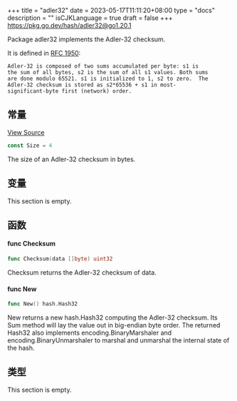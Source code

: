 +++
title = "adler32"
date = 2023-05-17T11:11:20+08:00
type = "docs"
description = ""
isCJKLanguage = true
draft = false
+++
https://pkg.go.dev/hash/adler32@go1.20.1



Package adler32 implements the Adler-32 checksum.

It is defined in [RFC 1950](https://rfc-editor.org/rfc/rfc1950.html):

```
Adler-32 is composed of two sums accumulated per byte: s1 is
the sum of all bytes, s2 is the sum of all s1 values. Both sums
are done modulo 65521. s1 is initialized to 1, s2 to zero.  The
Adler-32 checksum is stored as s2*65536 + s1 in most-
significant-byte first (network) order.
```



## 常量 

[View Source](https://cs.opensource.google/go/go/+/go1.20.1:src/hash/adler32/adler32.go;l=31)

``` go 
const Size = 4
```

The size of an Adler-32 checksum in bytes.

## 变量

This section is empty.

## 函数

#### func Checksum 

``` go 
func Checksum(data []byte) uint32
```

Checksum returns the Adler-32 checksum of data.

#### func New 

``` go 
func New() hash.Hash32
```

New returns a new hash.Hash32 computing the Adler-32 checksum. Its Sum method will lay the value out in big-endian byte order. The returned Hash32 also implements encoding.BinaryMarshaler and encoding.BinaryUnmarshaler to marshal and unmarshal the internal state of the hash.

## 类型

This section is empty.